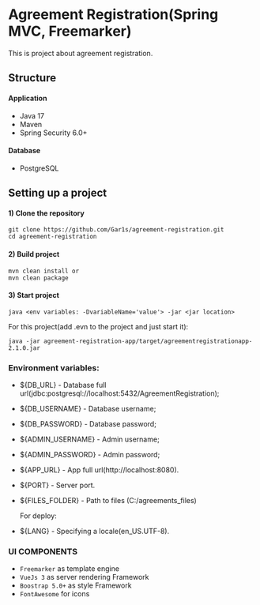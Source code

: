 # Agreement Registration(Spring MVC, Freemarker)
This is project about agreement registration.

## Structure

#### Application
* Java 17
* Maven
* Spring Security 6.0+

#### Database
* PostgreSQL

## Setting up a project
#### 1) Clone the repository
```  
git clone https://github.com/Gar1s/agreement-registration.git
cd agreement-registration
```

#### 2) Build project
```  
mvn clean install or 
mvn clean package  
```

#### 3) Start project
```  
java <env variables: -DvariableName='value'> -jar <jar location>  
```
For this project(add .evn to the project and just start it):
```
java -jar agreement-registration-app/target/agreementregistrationapp-2.1.0.jar
```

### Environment variables:
- ${DB_URL} - Database full url(jdbc:postgresql://localhost:5432/AgreementRegistration);
- ${DB_USERNAME} - Database username;
- ${DB_PASSWORD} - Database password;
- ${ADMIN_USERNAME} - Admin username;
- ${ADMIN_PASSWORD} - Admin password;
- ${APP_URL} - App full url(http://localhost:8080).
- ${PORT} - Server port.
- ${FILES_FOLDER} - Path to files (C:/agreements_files)

  For deploy:
- ${LANG} - Specifying a locale(en_US.UTF-8).

### UI COMPONENTS
* `Freemarker` as template engine
* `VueJs 3` as server rendering Framework
* `Boostrap 5.0+` as style Framework
* `FontAwesome` for icons
